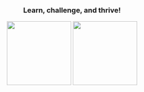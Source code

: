 <div align="center">
  
### Learn, challenge, and thrive!

<img height="150px" src="https://github-readme-stats.vercel.app/api/top-langs/?username=vhurryharry&layout=compact&theme=monokai&private=true">
<img height="150px" src="https://github-readme-stats.vercel.app/api?username=vhurryharry&show_icons=true&theme=monokai&count_private=true&private=true">
<br/><br/>
<!--
<div><img align="center" src="https://github-readme-streak-stats.herokuapp.com/?user=vhurryharry&theme=monokai&" alt="vhurryharry" /></div>
</div>
-->
